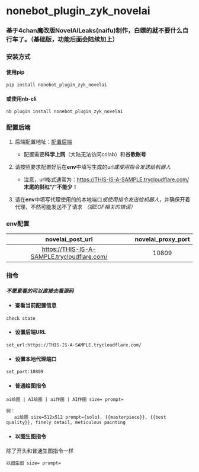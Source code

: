 # nonebot_plugin_zyk_novelai

### 基于4chan魔改版NovelAILeaks(naifu)制作，白嫖的就不要什么自行车了。（基础版，功能后面会陆续加上）

### 安装方式
#### 使用pip
```
pip install nonebot_plugin_zyk_novelai
```
#### 或使用nb-cli
```
nb plugin install nonebot_plugin_zyk_novelai
```

### 配置后端
1. 后端配置地址：[配置后端](https://colab.research.google.com/drive/1_Ma71L6uGbtt6UQyA3FjqW2lcZ5Bjck-)
   - 配置需要**科学上网**（大陆无法访问colab）和**谷歌账号**

2. 请按照要求配置好后在**env**中填写生成的url*或使用指令发送给机器人*
   - 注意，url格式通常为：https://THIS-IS-A-SAMPLE.trycloudflare.com/ **末尾的斜杠“/”不能少！**

3. 请在**env**中填写代理使用的的本地端口*或使用指令发送给机器人*，并确保开着代理，不然可能发送不了请求 *（报EOF相关的错误）*

### env配置

|              novelai_post_url               | novelai_proxy_port |
|:-------------------------------------------:|:------------------:|
| https://THIS-IS-A-SAMPLE.trycloudflare.com/ |       10809        |

### 指令
#### *不愿意看的可以直接去看源码*

- #### 查看当前配置信息
```
check state
```

- #### 设置后端URL
```
set_url:https://THIS-IS-A-SAMPLE.trycloudflare.com/
```

- #### 设置本地代理端口
```
set_port:10809
```

- #### 普通绘图指令
```
ai绘图 | AI绘图 | ai作图 | AI作图 size= prompt=

例：
   ai绘图 size=512x512 prompt={solo}, {{masterpiece}}, {{best quality}}, finely detail, meticulous painting
```

- #### 以图生图指令

除了开头和普通生图指令一样
```
以图生图 size= prompt=
```